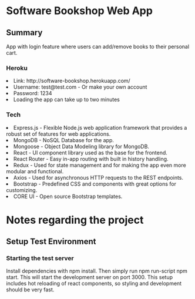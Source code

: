 <h1>Software Bookshop Web App</h1>
<h2>Summary</h2>
App with login feature where users can add/remove books to their personal cart.
<h3>Heroku</h3>
<ui>
<li>Link: <link> http://software-bookshop.herokuapp.com/</link> </li>
<li>Username: test@test.com - Or make your own account </li>
<li>Password: 1234 </li>
<li>Loading the app can take up to two minutes</li>
</ui>
<h3> Tech </h3>
<ui>
<li> Express.js - Flexible Node.js web application framework that provides a robust set of features for web applications.</li>
<li> MongoDB - NoSQL Database for the app. </li>
<li> Mongoose - Object Data Modeling library for MongoDB. </li>
<li> React - UI component library used as the base for the frontend. </li>
<li> React Router - Easy in-app routing with built in history handling. </li>
<li> Redux - Used for state management and for making the app even more modular and functional. </li>
<li> Axios - Used for asynchronous HTTP requests to the REST endpoints. </li>
<li> Bootstrap - Predefined CSS and components with great options for customizing. </li>
<li> CORE UI - Open source Bootstrap templates. </li>
</ui>
<h1>Notes regarding the project</h2>
<h2>Setup Test Environment</h3>
<h3> Starting the test server</h4>

Install dependencies with npm install. Then simply run npm run-script npm start. This will start the development server on port 3000. This setup includes hot reloading of react components, so styling and development should be very fast.